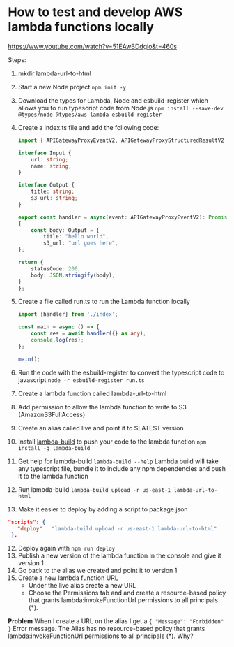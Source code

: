 # How to test and develop AWS lambda functions locally

https://www.youtube.com/watch?v=51EAwBDdgio&t=460s

Steps:

1. mkdir lambda-url-to-html
2. Start a new Node project 
```npm init -y```
3. Download the types for Lambda, Node and esbuild-register which allows you to run typescript code from Node.js
```npm install --save-dev  @types/node @types/aws-lambda esbuild-register```
4. Create a index.ts file and add the following code:
    ```typescript
    import { APIGatewayProxyEventV2, APIGatewayProxyStructuredResultV2 } from 'aws-lambda';

    interface Input {
        url: string;
        name: string;
    }

    interface Output {
        title: string;
        s3_url: string;
    }

    export const handler = async(event: APIGatewayProxyEventV2): Promise<APIGatewayProxyStructuredResultV2> =>
    {
        const body: Output = {
            title: "hello world",
            s3_url: "url goes here",
    };

    return {
        statusCode: 200,
        body: JSON.stringify(body),
    }
    };
    ```

5. Create a file called run.ts to run the Lambda function locally
    ```typescript
    import {handler} from './index';

    const main = async () => {
        const res = await handler({} as any);
        console.log(res);
    };

    main();
    ```
6. Run the code with the esbuild-register to convert the typescript code to javascript
```node -r esbuild-register run.ts```
6. Create a lambda function called lambda-url-to-html
7. Add permission to allow the lambda function to write to S3 (AmazonS3FullAccess)
8. Create an alias called live and point it to $LATEST version
9. Install [lambda-build](https://github.com/alexkrkn/lambda-build) to push your code to the lambda function
```npm install -g lambda-build```
10. Get help for lambda-build
```lambda-build --help```
Lambda build will take any typescript file, bundle it to include any npm dependencies and push it to the lambda function
10.  Run lambda-build
```lambda-build upload -r us-east-1 lambda-url-to-html``` 
11. Make it easier to deploy by adding a script to package.json
 ```json
"scripts": {
    "deploy" : "lambda-build upload -r us-east-1 lambda-url-to-html"
  },
  ```
12. Deploy again with `npm run deploy`
13. Publish a new version of the lambda function in the console and give it version 1
14. Go back to the alias we created and point it to version 1
15. Create a new lambda function URL
    - Under the live alias create a new URL
    - Choose the Permissions tab and and create a resource-based policy that grants lambda:invokeFunctionUrl permissions to all principals (*). 

**Problem**
When I create a URL on the alias I get a ```{
    "Message": "Forbidden"
}```
Error message. The Alias has no resource-based policy that grants lambda:invokeFunctionUrl permissions to all principals (*). Why?





